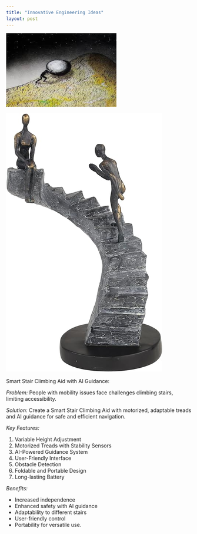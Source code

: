 ```yaml
---
title: "Innovative Engineering Ideas"
layout: post
---
```

<img src="/assets/images/sys.jpg" alt="Sysiphis" width="300" height="200">

![Stairs](/assets/images/climbing.jpg)

Smart Stair Climbing Aid with AI Guidance:

*Problem:*
People with mobility issues face challenges climbing stairs, limiting accessibility.

*Solution:*
Create a Smart Stair Climbing Aid with motorized, adaptable treads and AI guidance for safe and efficient navigation.


*Key Features:*
1. Variable Height Adjustment
2. Motorized Treads with Stability Sensors
3. AI-Powered Guidance System
4. User-Friendly Interface
5. Obstacle Detection
6. Foldable and Portable Design
7. Long-lasting Battery

*Benefits:*
- Increased independence
- Enhanced safety with AI guidance
- Adaptability to different stairs
- User-friendly control
- Portability for versatile use.